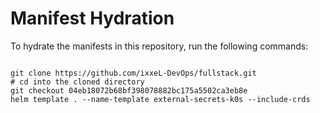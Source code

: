 
# Manifest Hydration

To hydrate the manifests in this repository, run the following commands:

```shell

git clone https://github.com/ixxeL-DevOps/fullstack.git
# cd into the cloned directory
git checkout 04eb18072b68bf398078882bc175a5502ca3eb8e
helm template . --name-template external-secrets-k0s --include-crds
```